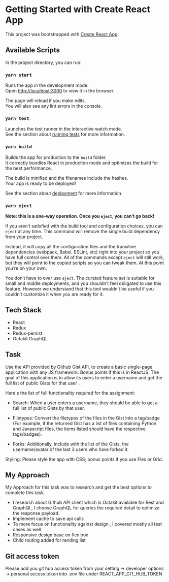 # Getting Started with Create React App

This project was bootstrapped with [Create React App](https://github.com/facebook/create-react-app).

## Available Scripts

In the project directory, you can run:

### `yarn start`

Runs the app in the development mode.\
Open [http://localhost:3000](http://localhost:3000) to view it in the browser.

The page will reload if you make edits.\
You will also see any lint errors in the console.

### `yarn test`

Launches the test runner in the interactive watch mode.\
See the section about [running tests](https://facebook.github.io/create-react-app/docs/running-tests) for more information.

### `yarn build`

Builds the app for production to the `build` folder.\
It correctly bundles React in production mode and optimizes the build for the best performance.

The build is minified and the filenames include the hashes.\
Your app is ready to be deployed!

See the section about [deployment](https://facebook.github.io/create-react-app/docs/deployment) for more information.

### `yarn eject`

**Note: this is a one-way operation. Once you `eject`, you can’t go back!**

If you aren’t satisfied with the build tool and configuration choices, you can `eject` at any time. This command will remove the single build dependency from your project.

Instead, it will copy all the configuration files and the transitive dependencies (webpack, Babel, ESLint, etc) right into your project so you have full control over them. All of the commands except `eject` will still work, but they will point to the copied scripts so you can tweak them. At this point you’re on your own.

You don’t have to ever use `eject`. The curated feature set is suitable for small and middle deployments, and you shouldn’t feel obligated to use this feature. However we understand that this tool wouldn’t be useful if you couldn’t customize it when you are ready for it.

## Tech Stack

* React
* Redux
* Redux-persist
* Octakit GraphQL

## Task

Use the API provided by Github Gist API, to create a basic single-page application with any JS framework. Bonus points if this is in ReactJS. The goal of this application is to allow its users to enter a username and get the full list of public Gists for that user .



Here's the list of full functionality required for the assignment:

- Search: When a user enters a username, they should be able to get a full list of public Gists by that user.

- Filetypes: Convert the filetypes of the files in the Gist into a tag/badge (For example, if the returned Gist has a list of files containing Python and Javascript files, the items listed should have the respective tags/badges).

- Forks: Additionally, include with the list of the Gists, the username/avatar of the last 3 users who have forked it.

Styling: Please style the app with CSS; bonus points if you use Flex or Grid.
## My Approach

My Approach for this task was to research and get the best options to complete this task.

* I research about Github API client which is Octakit available for Rest and GraphQl , I choose GraphQL for queries the
  required detail to optimize the response payload.
* Implement cache to save api calls
* To more focus on functionality against design , I covered mostly all test cases as well
* Responsive design base on flex box
* Child routing added for rending list 

## Git access token
Please add you git hub access token from your setting -> developer options -> personal access token into .env file under
REACT_APP_GIT_HUB_TOKEN
